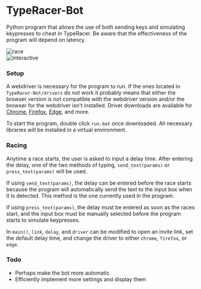 # TypeRacer-Bot
Python program that allows the use of both sending keys and simulating keypresses to cheat in TypeRacer. Be aware that the effectiveness of the program will depend on latency.  

![race](https://github.com/Togohogo1/TypeRacer-Bot/blob/master/screenshots/race.png)  
![interactive](https://github.com/Togohogo1/TypeRacer-Bot/blob/master/screenshots/interactive.png)  

### Setup
A webdriver is necessary for the program to run. If the ones located in `TypeRacer-Bot/drivers` do not work it probably means that either the browser version is not compatible with the webdriver version and/or the browser for the webdriver isn't installed. Driver downloads are available for [Chrome](https://chromedriver.chromium.org/downloads), [Firefox](https://github.com/mozilla/geckodriver/releases), [Edge](https://developer.microsoft.com/en-us/microsoft-edge/tools/webdriver/), and more.

To start the program, double click `run.bat` once downloaded. All necessary libraries will be installed in a virtual environment.

### Racing
Anytime a race starts, the user is asked to input a delay time. After entering the delay, one of the two methods of typing, `send_text(params)` or `press_text(params)` will be used.

If using `send_text(params)`, the delay can be entered before the race starts because the program will automatically send the text to the input box when it is detected. This method is the one currently used in the program.

If using `press_text(params)`, the delay must be entered as soon as the races start, and the input box must be manually selected before the program starts to simulate keypresses.

In `main()`, `link`, `delay`, and `driver` can be modified to open an invite link, set the default delay time, and change the driver to either `chrome`, `firefox`, or `edge`.

### Todo
- Perhaps make the bot more automatic
- Efficiently implement more settings and display them
